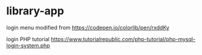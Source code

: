 # library-app

login menu modified from
https://codepen.io/colorlib/pen/rxddKy

login PHP tutorial
https://www.tutorialrepublic.com/php-tutorial/php-mysql-login-system.php
